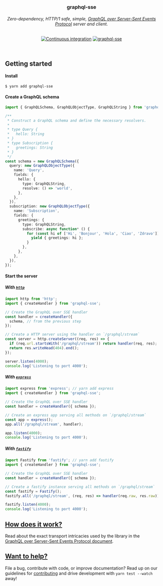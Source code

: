 <div align="center">
  <br />

  <h3>graphql-sse</h3>

  <h6>Zero-dependency, HTTP/1 safe, simple, <a href="PROTOCOL.md">GraphQL over Server-Sent Events Protocol</a> server and client.</h6>

[![Continuous integration](https://github.com/enisdenjo/graphql-sse/workflows/Continuous%20integration/badge.svg)](https://github.com/enisdenjo/graphql-sse/actions?query=workflow%3A%22Continuous+integration%22) [![graphql-sse](https://img.shields.io/npm/v/graphql-sse.svg?label=graphql-sse&logo=npm)](https://www.npmjs.com/package/graphql-sse)

  <br />
</div>

## Getting started

#### Install

```shell
$ yarn add graphql-sse
```

#### Create a GraphQL schema

```ts
import { GraphQLSchema, GraphQLObjectType, GraphQLString } from 'graphql';

/**
 * Construct a GraphQL schema and define the necessary resolvers.
 *
 * type Query {
 *   hello: String
 * }
 * type Subscription {
 *   greetings: String
 * }
 */
const schema = new GraphQLSchema({
  query: new GraphQLObjectType({
    name: 'Query',
    fields: {
      hello: {
        type: GraphQLString,
        resolve: () => 'world',
      },
    },
  }),
  subscription: new GraphQLObjectType({
    name: 'Subscription',
    fields: {
      greetings: {
        type: GraphQLString,
        subscribe: async function* () {
          for (const hi of ['Hi', 'Bonjour', 'Hola', 'Ciao', 'Zdravo']) {
            yield { greetings: hi };
          }
        },
      },
    },
  }),
});
```

#### Start the server

##### With [`http`](https://nodejs.org/api/http.html)

```ts
import http from 'http';
import { createHandler } from 'graphql-sse';

// Create the GraphQL over SSE handler
const handler = createHandler({
  schema, // from the previous step
});

// Create a HTTP server using the handler on `/graphql/stream`
const server = http.createServer((req, res) => {
  if (req.url.startsWith('/graphql/stream')) return handler(req, res);
  return res.writeHead(404).end();
});

server.listen(4000);
console.log('Listening to port 4000');
```

##### With [`express`](https://expressjs.com/)

```ts
import express from 'express'; // yarn add express
import { createHandler } from 'graphql-sse';

// Create the GraphQL over SSE handler
const handler = createHandler({ schema });

// Create an express app serving all methods on `/graphql/stream`
const app = express();
app.all('/graphql/stream', handler);

app.listen(4000);
console.log('Listening to port 4000');
```

##### With [`fastify`](https://www.fastify.io/)

```ts
import Fastify from 'fastify'; // yarn add fastify
import { createHandler } from 'graphql-sse';

// Create the GraphQL over SSE handler
const handler = createHandler({ schema });

// Create a fastify instance serving all methods on `/graphql/stream`
const fastify = Fastify();
fastify.all('/graphql/stream', (req, res) => handler(req.raw, res.raw));

fastify.listen(4000);
console.log('Listening to port 4000');
```

## [How does it work?](PROTOCOL.md)

Read about the exact transport intricacies used by the library in the [GraphQL over Server-Sent Events Protocol document](PROTOCOL.md).

## [Want to help?](CONTRIBUTING.md)

File a bug, contribute with code, or improve documentation? Read up on our guidelines for [contributing](CONTRIBUTING.md) and drive development with `yarn test --watch` away!
